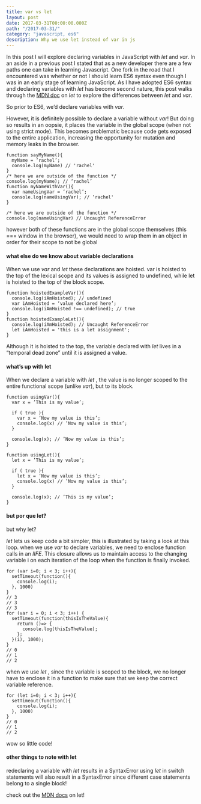 ```yaml
---
title: var vs let
layout: post
date: 2017-03-31T00:00:00.000Z
path: "/2017-03-31/"
category: "javascript, es6"
description: Why we use let instead of var in js
---
```


In this post I will explore declaring variables in JavaScript with *let* and *var*. In an aside in a previous post I stated that as a new developer there are a few paths one can take in learning Javascript. One fork in the road that I encountered was whether or not I should learn ES6 syntax even though I was in an early stage of learning JavaScript. As I have adopted ES6 syntax and declaring variables with *let* has become second nature, this post walks through the [MDN doc](https://developer.mozilla.org/en-US/docs/Web/JavaScript/Reference/Statements/let) on *let* to explore the differences between *let* and *var*.

So prior to ES6, we’d declare variables with *var*.

However, it is definitely possible to declare a variable without *var*! But doing so results in an oopsie, it places the variable in the global scope (when not using strict mode). This becomes problematic because code gets exposed to the entire application, increasing the opportunity for mutation and memory leaks in the browser.

```
function sayMyName(){
  myName = ‘rachel’;
  console.log(myName) // 'rachel'
}
/* here we are outside of the function */
console.log(myName); // ‘rachel’ 
function myNameWithVar(){
  var nameUsingVar = ‘rachel’;
  console.log(nameUsingVar); // ‘rachel'
}

/* here we are outside of the function */
console.log(nameUsingVar) // Uncaught ReferenceError
```


however both of these functions are in the global scope themselves (this === window in the browser), we would need to wrap them in an object in order for their scope to not be global

<h4>what else do we know about variable declarations</h4>

When we use *var* and *let* these declarations are hoisted. var is hoisted to the top of the lexical scope and its values is assigned to undefined, while let is hoisted to the top of the block scope.

```
function hoistedExampleVar(){
  console.log(iAmHoisted); // undefined
  var iAmHoisted = ‘value declared here’;
  console.log(iAmHoisted !== undefined); // true
}
function hoistedExampleLet(){
  console.log(iAmHoisted); // Uncaught ReferenceError
  let iAmHoisted = 'this is a let assignment';
}
```

Although it is hoisted to the top, the variable declared with *let* lives in a “temporal dead zone” until it is assigned a value.
<h4>what’s up with let</h4>

When we declare a variable with *let* , the value is no longer scoped to the entire functional scope (unlike *var*), but to its block.
```
function usingVar(){
  var x = ’This is my value’;
  
  if ( true ){
    var x = ’Now my value is this’;
    console.log(x) // ’Now my value is this’;
  }
  
  console.log(x); // ’Now my value is this’;
}

function usingLet(){
  let x = ’This is my value’;
  
  if ( true ){
    let x = ’Now my value is this’;
    console.log(x) // ’Now my value is this’;
  }
  
  console.log(x); // ’This is my value’;
}
```
<h4>but por que let?</h4>

but why let?

*let* lets us keep code a bit simpler, this is illustrated by taking a look at this loop.
when we use *var* to declare variables, we need to enclose function calls in an *IIFE*. This closure allows us to maintain access to the changing variable i on each iteration of the loop when the function is finally invoked.
```
for (var i=0; i < 3; i++){
  setTimeout(function(){
    console.log(i);
  }, 1000)
}
// 3
// 3
// 3
for (var i = 0; i < 3; i++) {
  setTimeout(function(thisIsTheValue){
    return ()=> {
      console.log(thisIsTheValue);
    };
  }(i), 1000);
}
// 0
// 1
// 2
```
when we use *let* , since the variable is scoped to the block, we no longer have to enclose it in a function to make sure that we keep the correct variable reference.
```
for (let i=0; i < 3; i++){
  setTimeout(function(){
    console.log(i);
  }, 1000)
}
// 0
// 1
// 2
```
wow so little code!
<h4>other things to note with let</h4>

redeclaring a variable with *let* results in a SyntaxError
using *let*  in switch statements will also result in a SyntaxError since different case statements belong to a single block!

check out the [MDN docs](https://developer.mozilla.org/en-US/docs/Web/JavaScript/Reference/Statements/let) on let!
